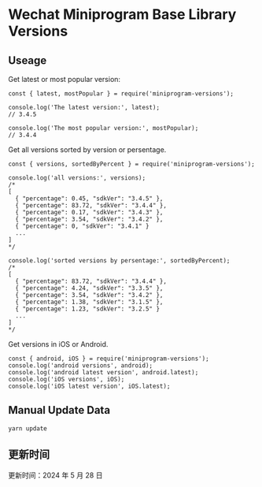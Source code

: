 
# Wechat Miniprogram Base Library Versions

## Useage

Get latest or most popular version:

```;
const { latest, mostPopular } = require('miniprogram-versions');

console.log('The latest version:', latest);
// 3.4.5

console.log('The most popular version:', mostPopular);
// 3.4.4

```

Get all versions sorted by version or persentage.

```
const { versions, sortedByPercent } = require('miniprogram-versions');

console.log('all versions:', versions);
/*
[
  { "percentage": 0.45, "sdkVer": "3.4.5" },
  { "percentage": 83.72, "sdkVer": "3.4.4" },
  { "percentage": 0.17, "sdkVer": "3.4.3" },
  { "percentage": 3.54, "sdkVer": "3.4.2" },
  { "percentage": 0, "sdkVer": "3.4.1" }
  ...
]
*/

console.log('sorted versions by persentage:', sortedByPercent);
/*
[
  { "percentage": 83.72, "sdkVer": "3.4.4" },
  { "percentage": 4.24, "sdkVer": "3.3.5" },
  { "percentage": 3.54, "sdkVer": "3.4.2" },
  { "percentage": 1.38, "sdkVer": "3.1.5" },
  { "percentage": 1.23, "sdkVer": "3.2.5" }
  ...
]
*/
```

Get versions in iOS or Android.

```
const { android, iOS } = require('miniprogram-versions');
console.log('android versions', android);
console.log('android latest version', android.latest);
console.log('iOS versions', iOS);
console.log('iOS latest version', iOS.latest);
```

## Manual Update Data

```
yarn update
```

## 更新时间

更新时间：2024 年 5 月 28 日
